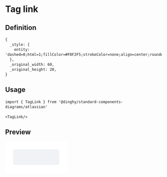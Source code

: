 # Tag link

## Definition

```
{
  _style: { 
    entity: 'dashed=0;html=1;fillColor=#F0F2F5;strokeColor=none;align=center;rounded=1;arcSize=10;fontColor=#3384FF;fontStyle=1;fontSize=11;shadow=0',
  },
  _original_width: 60,
  _original_height: 20,
}
```

## Usage

```
import { TagLink } from '@dinghy/standard-components-diagrams/atlassian'

<TagLink/>
```

## Preview

<img src="./tag-link.png" width="200"/>
